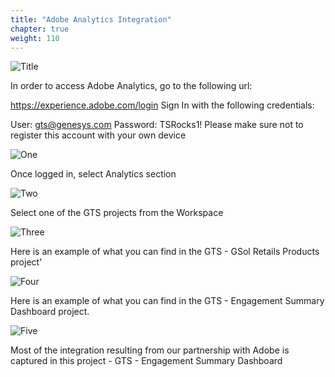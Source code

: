 ```yaml
---
title: "Adobe Analytics Integration"
chapter: true
weight: 110
---
```


![Title](/images/Login.PNG)

In order to access Adobe Analytics, go to the following url:

https://experience.adobe.com/login
Sign In with the following credentials:

User: gts@genesys.com
Password: TSRocks1!
Please make sure not to register this account with your own device

![One](/images/Login.PNG)

Once logged in, select Analytics section

![Two](/images/Login.PNG)

Select one of the GTS projects from the Workspace

![Three](/images/Login.PNG)

Here is an example of what you can find in the GTS - GSol Retails Products project'

![Four](/images/Login.PNG)

Here is an example of what you can find in the GTS - Engagement Summary Dashboard project. 

![Five](/images/Login.PNG)

Most of the integration resulting from our partnership with Adobe is captured in this project - GTS - Engagement Summary Dashboard
